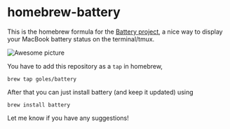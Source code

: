 homebrew-battery
================

This is the homebrew formula for the [Battery project](http://www.github.com/goles/battery), a nice way to display your MacBook battery status on the terminal/tmux.

![Awesome picture](https://a248.e.akamai.net/camo.github.com/d10d0b4bd03c71abc8983a7540087209bcab4145/687474703a2f2f692e696d6775722e636f6d2f6d454550442e706e67)

You have to add this repository as a `tap` in homebrew, 

    brew tap goles/battery

After that you can just install battery (and keep it updated) using

    brew install battery

Let me know if you have any suggestions!

